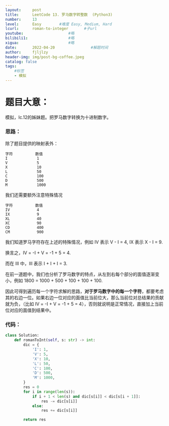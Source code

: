 ```yaml
---
layout:     post
title:      LeetCode 13. 罗马数字转整数  (Python3)  
number:     13               
level:      Easy        #难度 Easy, Medium, Hard
lcurl:      roman-to-integer       #子url
youtube:                    #略
bilibili1:                  #略
xigua:                      #略
date:       2022-04-20                #解题时间
author:     fjljlzy
header-img: img/post-bg-coffee.jpeg
catalog: false
tags: 
    #标签 
    - 模拟
---
```

# 题目大意：
$$$$

模拟，lc.12的姊妹题。把罗马数字转换为十进制数字。

### 思路：

除了题目提供的映射表外：
```
字符          数值
I             1
V             5
X             10
L             50
C             100
D             500
M             1000
```
我们还需要额外注意特殊情况
```
字符          数值
IV            4
IX            9
XL            40
XC            90
CD            400
CM            900
```

我们知道罗马字符存在上述的特殊情况，例如 IV 表示 V - I = 4, IX 表示 X - I = 9.

换言之，IV = -I + V = -1 + 5 = 4.

而在 III 中，III 表示 I + I + I = 3.

在前一道题中，我们也分析了罗马数字的特点，从左到右每个部分的面值逐渐变小，例如 1800 = 1000 + 500 + 100 + 100 + 100.

因此可得到遍历每一个字符求解的思路，**对于罗马数字中的每一个字符**，都要考虑其的右边一位。如果右边一位对应的面值比当前位大，那么当前位对总结果的贡献就为负，（比如 IV = -I + V = -1 + 5 = 4），否则就说明是正常情况，直接加上当前位对应的面值到结果中。

### 代码：
```python
class Solution:
    def romanToInt(self, s: str) -> int:
        dic = {
            'I': 1,
            'V': 5,
            'X': 10,
            'L': 50,
            'C': 100,
            'D': 500,
            'M': 1000,
        }
        res = 0
        for i in range(len(s)):
            if i + 1 < len(s) and dic[s[i]] < dic[s[i + 1]]:
                res -= dic[s[i]]
            else:
                res += dic[s[i]]

        return res
```
